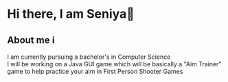 # Hi there, I am Seniya👋  

##  About me ℹ 

  
I am currently pursuing a bachelor's in Computer Science    
I will be working on a Java GUI game which will be basically a "Aim Trainer" game to help practice your aim in First Person Shooter Games

<!--
**** is a ✨ _special_ ✨ repository because its `README.md` (this file) appears on your GitHub profile.

Here are some ideas to get you started:

- 🔭 I’m currently working on ...
- 🌱 I’m currently learning ...
- 👯 I’m looking to collaborate on ...
- 🤔 I’m looking for help with ...
- 💬 Ask me about ...
- 📫 How to reach me: ...
- 😄 Pronouns: ...
- ⚡ Fun fact: ...
-->

